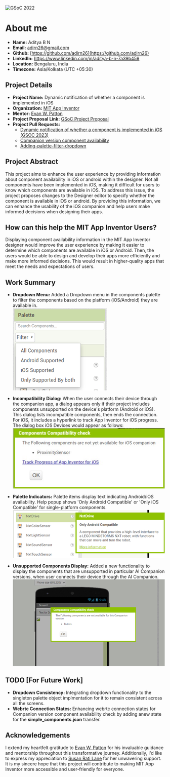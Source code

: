 ![GSoC 2022](https://summerofcode.withgoogle.com/assets/media/logo.svg)

# About me
- **Name:** Aditya B N
- **Email:** [adirn26@gmail.com](adirn26@gmail.com)
- **Github:** [https://github.com/adirn26](https://github.com/adirn26)
- **LinkedIn:** https://www.linkedin.com/in/aditya-b-n-7a39b459
- **Location:** Bengaluru, India
- **Timezone:** Asia/Kolkata (UTC +05:30)



## Project Details
- **Project Name:** Dynamic notification of whether a component is implemented in iOS
- **Organization:** [MIT App Inventor](https://github.com/mit-cml)
- **Mentor:** [Evan W. Patton](https://github.com/ewpatton)
- **Project Proposal Link:** [GSoC Project Proposal](https://docs.google.com/document/d/1oFaH2ULEED19wcx4171plxiXtfctRgV0-FU4EkjEIz8/edit?usp=sharing)
- **Project Pull Requests:** 
    - [Dynamic notification of whether a component is implemented in iOS (GSOC 2023)](https://github.com/mit-cml/appinventor-sources/pull/2901)
    - [Companion version component availability](https://github.com/mit-cml/appinventor-sources/pull/2956)
    - [Adding-palette-filter-dropdown](https://github.com/ewpatton/appinventor-sources/pull/15)


## Project Abstract
This project aims to enhance the user experience by providing information about component availability in iOS or android within the designer. Not all components have been implemented in iOS, making it difficult for users to know which components are available in iOS. To address this issue, the project proposes changes to the Designer editor to specify whether the component is available in iOS or android. By providing this information, we can enhance the usability of the iOS companion and help users make informed decisions when designing their apps.

## How can this help the MIT App Inventor Users?
Displaying component availability information in the MIT App Inventor designer would improve the user experience by making it easier to determine which components are available in iOS or Android. Then, the users would be able to design and develop their apps more efficiently and make more informed decisions. This would result in higher-quality apps that meet the needs and expectations of users.

## Work Summary

- **Dropdown Menu:** Added a Dropdown menu in the components palette to filter the components based on the platform (iOS/Android) they are available in.  
![Alt text](image.png)

- **Incompatibility Dialog:** When the user connects their device through the companion app, a dialog appears only if their project includes components unsupported on the device's platform (Android or iOS). This dialog lists incompatible components, then ends the connection. For iOS, it includes a hyperlink to track App Inventor for iOS progress.  
The dialog box iOS Devices would appear as follows:    
![Alt text](image-3.png)

- **Palette Indicators:** Palette items display text indicating Android/iOS availability. Help popup shows 'Only Android Compatible' or 'Only iOS Compatible' for single-platform components.  
![Alt text](image-1.png)

- **Unsupported Components Display:** Added a new functionality to display the components that are unsupported in particular AI Companion versions, when user connects their device through the AI Companion.
  <img src="image-2.png" alt="drawing" width="600"/>

## TODO [For Future Work]
- **Dropdown Consistency:** Integrating dropdown functionality to the singleton palette object implmentation for it to remain consistent across all the screens.
- **Webrtc Connection States:** Enhancing webrtc connection states for Companion version component availability check by adding anew state for the **simple_components.json** transfer.

## Acknowledgements

I extend my heartfelt gratitude to [Evan W. Patton](https://github.com/ewpatton) for his invaluable guidance and mentorship throughout this transformative journey. Additionally, I'd like to express my appreciation to  [Susan Rati Lane](https://github.com/SusanRatiLane) for her unwavering support. It is my sincere hope that this project will contribute to making MIT App Inventor more accessible and user-friendly for everyone. 

## 
